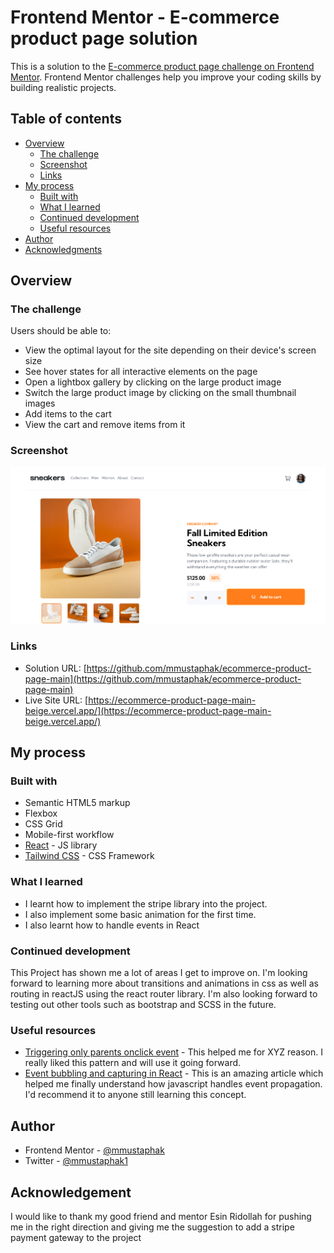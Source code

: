 # Frontend Mentor - E-commerce product page solution

This is a solution to the [E-commerce product page challenge on Frontend Mentor](https://www.frontendmentor.io/challenges/ecommerce-product-page-UPsZ9MJp6). Frontend Mentor challenges help you improve your coding skills by building realistic projects.

## Table of contents

- [Overview](#overview)
  - [The challenge](#the-challenge)
  - [Screenshot](#screenshot)
  - [Links](#links)
- [My process](#my-process)
  - [Built with](#built-with)
  - [What I learned](#what-i-learned)
  - [Continued development](#continued-development)
  - [Useful resources](#useful-resources)
- [Author](#author)
- [Acknowledgments](#acknowledgments)

## Overview

### The challenge

Users should be able to:

- View the optimal layout for the site depending on their device's screen size
- See hover states for all interactive elements on the page
- Open a lightbox gallery by clicking on the large product image
- Switch the large product image by clicking on the small thumbnail images
- Add items to the cart
- View the cart and remove items from it

### Screenshot

![](./screenshot.png)

### Links

- Solution URL: [https://github.com/mmustaphak/ecommerce-product-page-main](https://github.com/mmustaphak/ecommerce-product-page-main)
- Live Site URL: [https://ecommerce-product-page-main-beige.vercel.app/](https://ecommerce-product-page-main-beige.vercel.app/)

## My process

### Built with

- Semantic HTML5 markup
- Flexbox
- CSS Grid
- Mobile-first workflow
- [React](https://reactjs.org/) - JS library
- [Tailwind CSS](https://tailwindcss.com/) - CSS Framework

### What I learned
- I learnt how to implement the stripe library into the project.
- I also implement some basic animation for the first time.
- I also learnt how to handle events in React

### Continued development

This Project has shown me a lot of areas I get to improve on. I'm looking forward to learning more about transitions and animations in css as well as routing in reactJS using the react router library. I'm also looking forward to testing out other tools such as bootstrap and SCSS in the future.

### Useful resources

- [Triggering only parents onclick event](https://bobbyhadz.com/blog/react-onclick-only-parent) - This helped me for XYZ reason. I really liked this pattern and will use it going forward.
- [Event bubbling and capturing in React](https://blog.logrocket.com/event-bubbling-capturing-react/) - This is an amazing article which helped me finally understand how javascript handles event propagation. I'd recommend it to anyone still learning this concept.

## Author

- Frontend Mentor - [@mmustaphak](https://www.frontendmentor.io/profile/mmustaphak)
- Twitter - [@mmustaphak1](https://www.twitter.com/mmustaphak1)

## Acknowledgement
I would like to thank my good friend and mentor Esin Ridollah for pushing me in the right direction and giving me the suggestion to add a stripe payment gateway to the project
